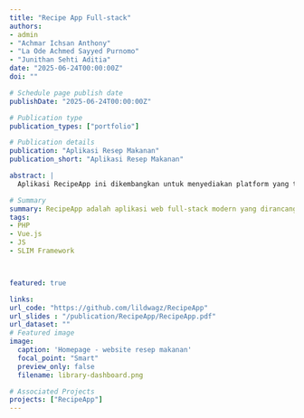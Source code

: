 ```yaml
---
title: "Recipe App Full-stack"
authors:
- admin
- "Achmar Ichsan Anthony"
- "La Ode Achmed Sayyed Purnomo"
- "Junithan Sehti Aditia"
date: "2025-06-24T00:00:00Z"
doi: ""

# Schedule page publish date
publishDate: "2025-06-24T00:00:00Z"

# Publication type
publication_types: ["portfolio"]

# Publication details
publication: "Aplikasi Resep Makanan"
publication_short: "Aplikasi Resep Makanan"

abstract: |
  Aplikasi RecipeApp ini dikembangkan untuk menyediakan platform yang terpusat dan mudah digunakan bagi pengguna untuk menemukan, melihat, dan mengelola resep masakan. Proyek ini mengimplementasikan arsitektur full-stack modern dengan pemisahan yang jelas antara frontend yang reaktif, dibangun menggunakan Vue.js 3, dan backend yang efisien, dibangun dengan PHP menggunakan Slim Framework sebagai API proxy ke layanan data eksternal. Seluruh lingkungan pengembangan dan produksi disimulasikan menggunakan teknologi kontainerisasi Docker dan Docker Compose untuk memastikan portabilitas dan konsistensi. Hasilnya adalah sebuah Single Page Application (SPA) yang responsif dengan fitur pencarian dinamis, filter kategori, dan manajemen resep favorit yang disimpan di localStorage pengguna. Proyek ini berhasil menunjukkan proses refaktorisasi backend dari skrip tunggal ke micro-framework dan integrasi layanan dalam lingkungan multi-kontainer, menghasilkan fondasi yang kokoh untuk pengembangan fitur lebih lanjut seperti autentikasi pengguna dan integrasi database.

# Summary
summary: RecipeApp adalah aplikasi web full-stack modern yang dirancang untuk memudahkan pengguna mencari, melihat, dan menyimpan resep masakan. Aplikasi ini dibangun dengan arsitektur yang memisahkan antara frontend dan backend untuk skalabilitas dan kemudahan pengelolaan.
tags:
- PHP
- Vue.js
- JS
- SLIM Framework



featured: true

links:
url_code: "https://github.com/lildwagz/RecipeApp"
url_slides : "/publication/RecipeApp/RecipeApp.pdf"
url_dataset: ""
# Featured image
image:
  caption: 'Homepage - website resep makanan'
  focal_point: "Smart"
  preview_only: false
  filename: library-dashboard.png

# Associated Projects
projects: ["RecipeApp"]
---
```


